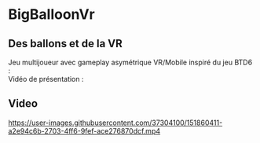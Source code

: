# BigBalloonVr
## Des ballons et de la VR
Jeu multijoueur avec gameplay asymétrique VR/Mobile inspiré du jeu BTD6 :
<br>
Vidéo de présentation :
## Video


https://user-images.githubusercontent.com/37304100/151860411-a2e94c6b-2703-4ff6-9fef-ace276870dcf.mp4

